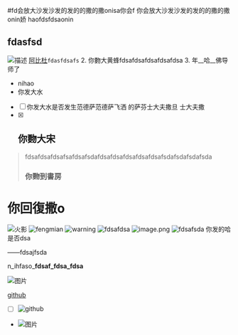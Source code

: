#fd会放大沙发沙发的发的的撒的撒onisa你会f
你会放大沙发沙发的发的的撒的撒onin娇
haofdsfdsaonin
 ## fdasfsd
![描述](https://upload-images.jianshu.io/upload_images/587163-b24965ffb4783d61.png?imageMogr2/auto-orient/strip%7CimageView2/2/w/408/format/webp)
[阿比杜](www.baidu.com)`fdasfdsafs`
2. 你覅大黄蜂fdsafdsafdsafdsafdsa
3. 年__哈__佛导师了
* nihao
* 你发大水
- [ ] 你发大水是否发生范德萨范德萨飞洒 的萨芬士大夫撒旦 士大夫撒
- [x] ## 你覅大宋
> fdsafdsafdsafsafdsafsdafdsafdsafdsafdsafdsafsdafsdafsdafsda
> ### 你覅到書房
你回復撒o
===

![火影](https://timgsa.baidu.com/timg?image&quality=80&size=b9999_10000&sec=1542802868407&di=3c8a50c6a2f58f640e0d1e72443df710&imgtype=0&src=http%3A%2F%2Fuploads.5068.com%2Fallimg%2F150701%2F51-150F11GG70-L.jpg)
![fengmian](https://upload-images.jianshu.io/upload_images/1698563-15ebfe4753bead6a.png?imageMogr2/auto-orient/strip%7CimageView2/2/w/1000/format/webp)
![warning](https://upload-images.jianshu.io/upload_images/11897912-81c32ed00c9374c9?imageMogr2/auto-orient/strip%7CimageView2/2/w/640/format/webp)
![fdsafdsa](https://upload-images.jianshu.io/upload_images/7049333-a61624add148eaeb?imageMogr2/auto-orient/strip%7CimageView2/2/w/640/format/webp)
![image.png](https://upload-images.jianshu.io/upload_images/1698563-02f021cde7a52edb.png?imageMogr2/auto-orient/strip%7CimageView2/2/w/1240)
![fdsafsda](https://upload-images.jianshu.io/upload_images/7049333-a61624add148eaeb?imageMogr2/auto-orient/strip%7CimageView2/2/w/640/format/webp)
你发的哈是否dsa

——fdsajfsda

n_ihfaso_**fdsaf_fdsa_fdsa**

![图片](https://i0.hdslb.com/bfs/article/c6fa87bf79c84b9f9fdd3709f25f7ed997ca3ccc.png@1280w_2274h.webp)

[github](https://www.baidu.com)

- [ ] ![github](https://github.com/chyengjason/)
* ![图片](https://i0.hdslb.com/bfs/article/c6fa87bf79c84b9f9fdd3709f25f7ed997ca3ccc.png@1280w_2274h.webp)